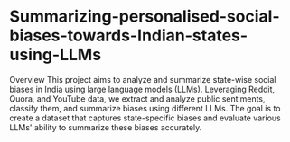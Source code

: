 # Summarizing-personalised-social-biases-towards-Indian-states-using-LLMs
Overview
This project aims to analyze and summarize state-wise social biases in India using large language models (LLMs). Leveraging Reddit, Quora, and YouTube data, we extract and analyze public sentiments, classify them, and summarize biases using different LLMs. The goal is to create a dataset that captures state-specific biases and evaluate various LLMs' ability to summarize these biases accurately.
